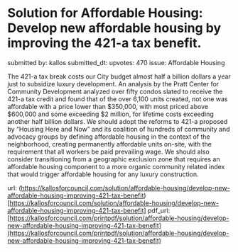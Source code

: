 # Solution for Affordable Housing: Develop new affordable housing by improving the 421-a tax benefit. #

submitted by: kallos
submitted_dt: 
upvotes: 470
issue: Affordable Housing

The 421-a tax break costs our City budget almost half a billion dollars a year just to subsidize luxury development. An analysis by the Pratt Center for Community Development analyzed over fifty condos slated to receive the 421-a tax credit and found that of the over 6,100 units created, not one was affordable with a price lower than $350,000, with most priced above $600,000 and some exceeding $2 million, for lifetime costs exceeding another half billion dollars. We should adopt the reforms to 421-a proposed by “Housing Here and Now” and its coalition of hundreds of community and advocacy groups by defining affordable housing in the context of the neighborhood, creating permanently affordable units on-site, with the requirement that all workers be paid prevailing wage. We should also consider transitioning from a geographic exclusion zone that requires an affordable housing component to a more organic community related index that would trigger affordable housing for any luxury construction.

url: (https://kallosforcouncil.com/solution/affordable-housing/develop-new-affordable-housing-improving-421-tax-benefit)[https://kallosforcouncil.com/solution/affordable-housing/develop-new-affordable-housing-improving-421-tax-benefit]
pdf_url: [https://kallosforcouncil.com/printpdf/solution/affordable-housing/develop-new-affordable-housing-improving-421-tax-benefit](https://kallosforcouncil.com/printpdf/solution/affordable-housing/develop-new-affordable-housing-improving-421-tax-benefit)